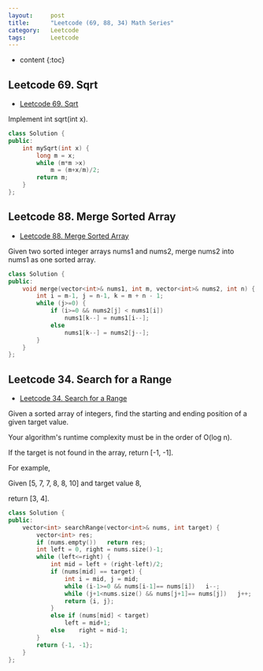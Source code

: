 ```yaml
---
layout:     post
title:      "Leetcode (69, 88, 34) Math Series"
category:   Leetcode 
tags:		Leetcode
---
```


* content
{:toc}

## Leetcode 69. Sqrt

* [Leetcode 69. Sqrt](https://leetcode.com/problems/sqrtx/)

Implement int sqrt(int x).

```cpp
class Solution {
public:
    int mySqrt(int x) {
        long m = x;
        while (m*m >x)
            m = (m+x/m)/2;
        return m;
    }
};
```

## Leetcode 88. Merge Sorted Array
* [Leetcode 88. Merge Sorted Array](https://leetcode.com/problems/merge-sorted-array/)

Given two sorted integer arrays nums1 and nums2, merge nums2 into nums1 as one sorted array.

```cpp
class Solution {
public:
    void merge(vector<int>& nums1, int m, vector<int>& nums2, int n) {
        int i = m-1, j = n-1, k = m + n - 1;
        while (j>=0) {
            if (i>=0 && nums2[j] < nums1[i])
                nums1[k--] = nums1[i--];
            else 
                nums1[k--] = nums2[j--];
        }
    }
};
```

## Leetcode 34. Search for a Range

* [Leetcode 34. Search for a Range](https://leetcode.com/problems/search-for-a-range/)

Given a sorted array of integers, find the starting and ending position of a given target value.

Your algorithm's runtime complexity must be in the order of O(log n).

If the target is not found in the array, return [-1, -1].

For example,

Given [5, 7, 7, 8, 8, 10] and target value 8,

return [3, 4].

```cpp
class Solution {
public:
    vector<int> searchRange(vector<int>& nums, int target) {
        vector<int> res;
        if (nums.empty())   return res;
        int left = 0, right = nums.size()-1;
        while (left<=right) {
            int mid = left + (right-left)/2;
            if (nums[mid] == target) {
                int i = mid, j = mid;
                while (i-1>=0 && nums[i-1]== nums[i])   i--;
                while (j+1<nums.size() && nums[j+1]== nums[j])   j++;
                return {i, j};
            }
            else if (nums[mid] < target)
                left = mid+1;
            else    right = mid-1;
        }
        return {-1, -1};
    }
};
```